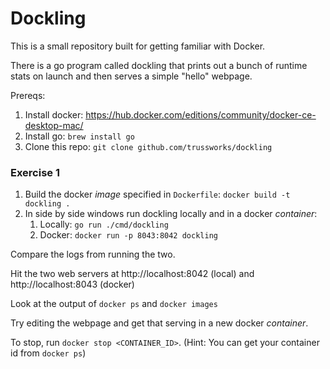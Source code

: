 Dockling
========

This is a small repository built for getting familiar with Docker. 

There is a go program called dockling that prints out a bunch of runtime stats on launch and then serves a simple "hello" webpage. 


Prereqs:

1. Install docker: https://hub.docker.com/editions/community/docker-ce-desktop-mac/
2. Install go: `brew install go`
2. Clone this repo: `git clone github.com/trussworks/dockling`


### Exercise 1

1. Build the docker _image_ specified in `Dockerfile`: `docker build -t dockling .`
2. In side by side windows run dockling locally and in a docker _container_:
	1. Locally: `go run ./cmd/dockling`
	2. Docker: `docker run -p 8043:8042 dockling`

Compare the logs from running the two.

Hit the two web servers at http://localhost:8042 (local) and http://localhost:8043 (docker)

Look at the output of `docker ps` and `docker images`


Try editing the webpage and get that serving in a new docker _container_.

To stop, run `docker stop <CONTAINER_ID>`. 
(Hint: You can get your container id from `docker ps`)
